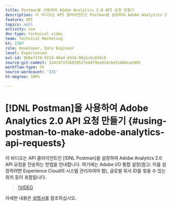 ```yaml
---
title: Postman을 사용하여 Adobe Analytics 2.0 API 요청 만들기
description: 이 비디오는 API 클라이언트인 Postman을 설정하여 Adobe Analytics 2.0 API 요청을 전송하는 방법을 안내합니다. 여기에는 Adobe I/O 통합 설정(참고 - 이를 설정하려면 Experience Cloud의 시스템 관리자여야 함), 글로벌 회사 ID를 찾을 수 있는 위치 등이 포함됩니다.
feature: API
topics: null
activity: use
doc-type: technical video
team: Technical Marketing
kt: 2387
role: Developer, Data Engineer
level: Experienced
exl-id: 0b0e73f8-921d-40ad-b93d-98a1cbc020c8
source-git-commit: 32424f3f2b05952fe4df9ea91dcbe51684cee905
workflow-type: ht
source-wordcount: '131'
ht-degree: 100%

---
```


# [!DNL Postman]을 사용하여 Adobe Analytics 2.0 API 요청 만들기 {#using-postman-to-make-adobe-analytics-api-requests}

이 비디오는 API 클라이언트인 [!DNL Postman]을 설정하여 Adobe Analytics 2.0 API 요청을 전송하는 방법을 안내합니다. 여기에는 Adobe I/O 통합 설정(참고: 이를 설정하려면 Experience Cloud의 시스템 관리자여야 함), 글로벌 회사 ID를 찾을 수 있는 위치 등이 포함됩니다.

>[!VIDEO](https://video.tv.adobe.com/v/25889/?quality=12)

자세한 내용은 [설명서](https://www.adobe.io/apis/experiencecloud/analytics/docs.html#!AdobeDocs/analytics-2.0-apis/master/oauth-postman.md)를 참조하십시오.

